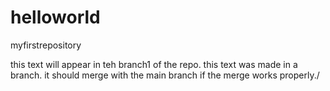 # helloworld
myfirstrepository


this text will appear in teh branch1 of the repo. 
this text was made in a branch. it should merge with the main branch if the merge works properly./ 
